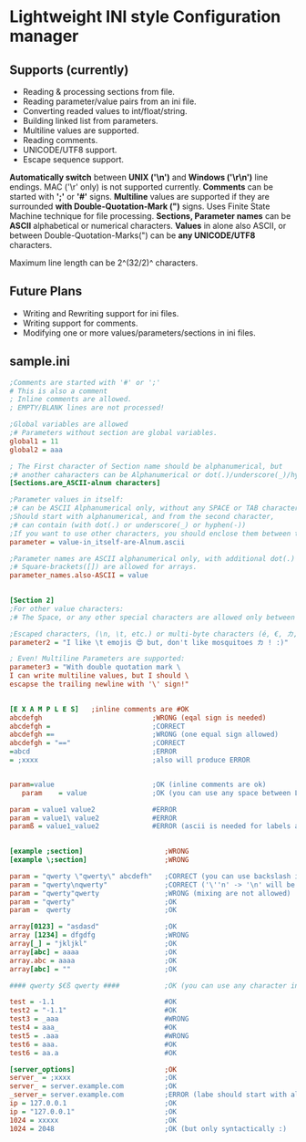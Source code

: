# Lightweight INI style Configuration manager

## Supports (currently)

- Reading & processing sections from file.
- Reading parameter/value pairs from an ini file.
- Converting readed values to int/float/string.
- Building linked list from parameters.
- Multiline values are supported.
- Reading comments.
- UNICODE/UTF8 support.
- Escape sequence support.
  
**Automatically switch** between **UNIX ('\n')** and **Windows ('\r\n')** line endings. MAC ('\r' only) is not supported currently.
**Comments** can be started with **';'** or **'#'** signs.
**Multiline** values are supported if they are surrounded **with Double-Quotation-Mark (")** signs.
Uses Finite State Machine technique for file processing.
**Sections, Parameter names** can be **ASCII** alphabetical or numerical characters.
**Values** in alone also ASCII, or between Double-Quotation-Marks(") can be **any UNICODE/UTF8** characters.

Maximum line length can be 2^(32/2)^  characters.

## Future Plans  

- Writing and Rewriting support for ini files.
- Writing support for comments.
- Modifying one or more values/parameters/sections in ini files.
  
## sample.ini  

```ini
;Comments are started with '#' or ';'
# This is also a comment
; Inline comments are allowed.
; EMPTY/BLANK lines are not processed!

;Global variables are allowed
;# Parameters without section are global variables.
global1 = 11
global2 = aaa

; The First character of Section name should be alphanumerical, but
;# another caharacters can be Alphanumerical or dot(.)/underscore(_)/hyphen(-)/space(' ')
[Sections.are_ASCII-alnum characters]

;Parameter values in itself:
;# can be ASCII Alphanumerical only, without any SPACE or TAB character.
;Should start with alphanumerical, and from the second character,
;# can contain (with dot(.) or underscore(_) or hyphen(-))
;If you want to use other characters, you should enclose them between two double-quotation-mark(") sign.
parameter = value-in_itself-are-Alnum.ascii  

;Parameter names are ASCII alphanumerical only, with additional dot(.) or underscore(_) or hyphen(-) or suare-bracket([/]) characters.
;# Square-brackets([]) are allowed for arrays.
parameter_names.also-ASCII = value
  

[Section 2]
;For other value characters:
;# The Space, or any other special characters are allowed only between two double-quotation-mark sign.

;Escaped characters, (\n, \t, etc.) or multi-byte characters (é, €, カ, ⠋, ঘঃ, 😍) are allowed here.
parameter2 = "I like \t emojis 😍 but, don't like mosquitoes カ ! :)"

; Even! Multiline Parameters are supported:
parameter3 = "With double quotation mark \
I can write multiline values, but I should \
escapse the trailing newline with '\' sign!"
  

[E X A M P L E S] 	;inline comments are #OK
abcdefgh                           ;WRONG (eqal sign is needed)
abcdefgh =                         ;CORRECT
abcdefgh ==                        ;WRONG (one equal sign allowed)
abcdefgh = "=="                    ;CORRECT
=abcd                              ;ERROR
= ;xxxx                            ;also will produce ERROR


param=value                        ;OK (inline comments are ok)
   param    = value                ;OK (you can use any space between Label, equal, and value

param = value1 value2              #ERROR
param = value1\ value2             #ERROR
paramß = value1_value2             #ERROR (ascii is needed for labels and sections)

 
[example ;section]                    ;WRONG
[example \;section]                   ;WRONG

param = "qwerty \"qwerty\" abcdefh"   ;CORRECT (you can use backslash in quoted value)
param = "qwerty\nqwerty"              ;CORRECT ('\''n' -> '\n' will be translated to newline (\r, \t, etc also))
param = "qwerty"qwerty                ;WRONG (mixing are not allowed)
param = "qwerty"                      ;OK
param =  qwerty                       ;OK

array[0123] = "asdasd"                ;OK
array [1234] = dfgdfg                 ;WRONG
array[_] = "jkljkl"                   ;OK
array[abc] = aaaa                     ;OK
array.abc = aaaa                      ;OK
array[abc] = ""                       ;OK

#### qwerty $€ß qwerty ####           ;OK (you can use any character in comments

test = -1.1                           #OK
test2 = "-1.1"                        #OK
test3 = _aaa                          #WRONG
test4 = aaa_                          #OK
test5 = .aaa                          #WRONG
test6 = aaa.                          #OK
test6 = aa.a                          #OK

[server_options]                      ;OK
server_ = ;xxxx                       ;OK
server_ = server.example.com          ;OK
_server_= server.example.com          ;ERROR (labe should start with alpha-numerical character)
ip = 127.0.0.1                        ;OK
ip = "127.0.0.1"                      ;OK
1024 = xxxxx                          ;OK
1024 = 2048                           ;OK (but only syntactically :)

  

```

